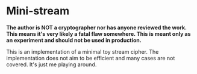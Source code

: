 # Mini-stream

**The author is NOT a cryptographer nor has anyone reviewed the work. This means it's very likely a fatal flaw somewhere. This is meant only as an experiment and should not be used in production.**

This is an implementation of a minimal toy stream cipher. The implementation does not aim to be efficient and many cases are not covered. It's just me playing around.
